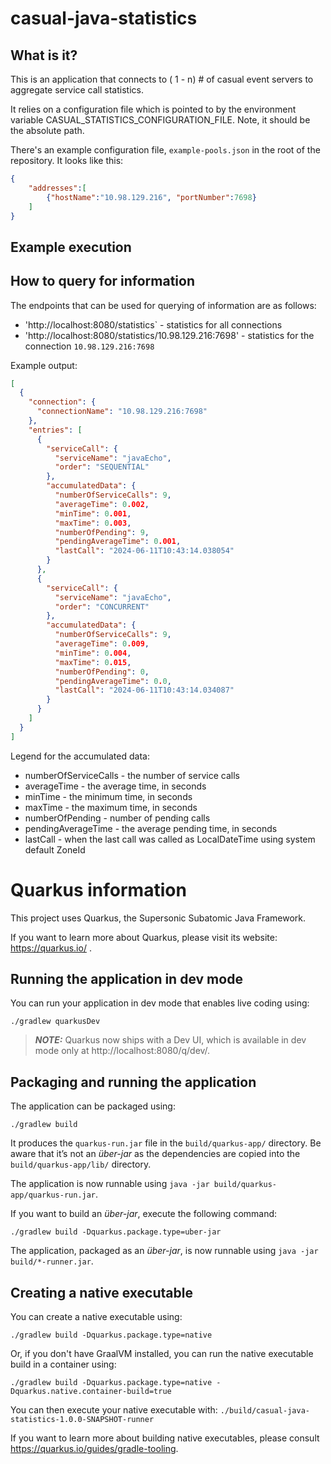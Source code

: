 # casual-java-statistics

## What is it?

This is an application that connects to ( 1 - n) # of casual event servers to aggregate service call statistics.

It relies on a configuration file which is pointed to by the environment variable CASUAL_STATISTICS_CONFIGURATION_FILE.
Note, it should be the absolute path.

There's an example configuration file, `example-pools.json` in the root of the repository.
It looks like this:
```json
{
    "addresses":[         
        {"hostName":"10.98.129.216", "portNumber":7698}
    ]
}
```

## Example execution



## How to query for information

The endpoints that can be used for querying of information are as follows:
* 'http://localhost:8080/statistics` - statistics for all connections
* 'http://localhost:8080/statistics/10.98.129.216:7698' - statistics for the connection `10.98.129.216:7698`

Example output:
```json
[
  {
    "connection": {
      "connectionName": "10.98.129.216:7698"
    },
    "entries": [
      {
        "serviceCall": {
          "serviceName": "javaEcho",
          "order": "SEQUENTIAL"
        },
        "accumulatedData": {
          "numberOfServiceCalls": 9,
          "averageTime": 0.002,
          "minTime": 0.001,
          "maxTime": 0.003,
          "numberOfPending": 9,
          "pendingAverageTime": 0.001,
          "lastCall": "2024-06-11T10:43:14.038054"
        }
      },
      {
        "serviceCall": {
          "serviceName": "javaEcho",
          "order": "CONCURRENT"
        },
        "accumulatedData": {
          "numberOfServiceCalls": 9,
          "averageTime": 0.009,
          "minTime": 0.004,
          "maxTime": 0.015,
          "numberOfPending": 0,
          "pendingAverageTime": 0.0,
          "lastCall": "2024-06-11T10:43:14.034087"
        }
      }
    ]
  }
]
```
 
Legend for the accumulated data:
* numberOfServiceCalls - the number of service calls
* averageTime - the average time, in seconds
* minTime - the minimum time, in seconds
* maxTime - the maximum time, in seconds
* numberOfPending - number of pending calls
* pendingAverageTime - the average pending time, in seconds
* lastCall - when the last call was called as LocalDateTime using system default ZoneId
  


# Quarkus information
This project uses Quarkus, the Supersonic Subatomic Java Framework.

If you want to learn more about Quarkus, please visit its website: https://quarkus.io/ .

## Running the application in dev mode

You can run your application in dev mode that enables live coding using:
```shell script
./gradlew quarkusDev
```

> **_NOTE:_**  Quarkus now ships with a Dev UI, which is available in dev mode only at http://localhost:8080/q/dev/.

## Packaging and running the application

The application can be packaged using:
```shell script
./gradlew build
```
It produces the `quarkus-run.jar` file in the `build/quarkus-app/` directory.
Be aware that it’s not an _über-jar_ as the dependencies are copied into the `build/quarkus-app/lib/` directory.

The application is now runnable using `java -jar build/quarkus-app/quarkus-run.jar`.

If you want to build an _über-jar_, execute the following command:
```shell script
./gradlew build -Dquarkus.package.type=uber-jar
```

The application, packaged as an _über-jar_, is now runnable using `java -jar build/*-runner.jar`.

## Creating a native executable

You can create a native executable using: 
```shell script
./gradlew build -Dquarkus.package.type=native
```

Or, if you don't have GraalVM installed, you can run the native executable build in a container using: 
```shell script
./gradlew build -Dquarkus.package.type=native -Dquarkus.native.container-build=true
```

You can then execute your native executable with: `./build/casual-java-statistics-1.0.0-SNAPSHOT-runner`

If you want to learn more about building native executables, please consult https://quarkus.io/guides/gradle-tooling.

